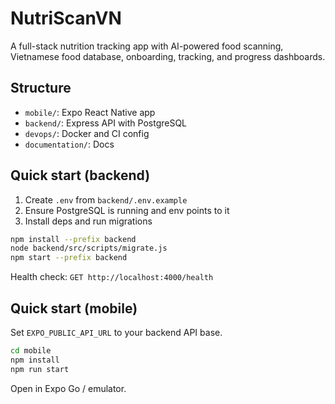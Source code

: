 # NutriScanVN

A full-stack nutrition tracking app with AI-powered food scanning, Vietnamese food database, onboarding, tracking, and progress dashboards.

## Structure

- `mobile/`: Expo React Native app
- `backend/`: Express API with PostgreSQL
- `devops/`: Docker and CI config
- `documentation/`: Docs

## Quick start (backend)

1. Create `.env` from `backend/.env.example`
2. Ensure PostgreSQL is running and env points to it
3. Install deps and run migrations

```bash
npm install --prefix backend
node backend/src/scripts/migrate.js
npm start --prefix backend
```

Health check: `GET http://localhost:4000/health`

## Quick start (mobile)

Set `EXPO_PUBLIC_API_URL` to your backend API base.

```bash
cd mobile
npm install
npm run start
```

Open in Expo Go / emulator.
